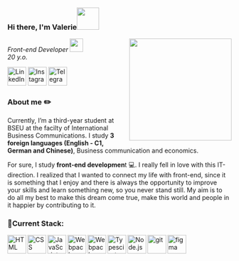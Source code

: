 ### Hi there, I'm Valerie<img src="https://media.giphy.com/media/mGcNjsfWAjY5AEZNw6/giphy.gif" width="50"></h2>
<img align='right' src="https://media.giphy.com/media/ieyl9zmCjO4b4t6qoY/giphy.gif" width="230">
<p><em>Front-end Developer <img src="https://media.giphy.com/media/fYSnHlufseco8Fh93Z/giphy.gif" width="30"></br>20 y.o.</em></p>

<a href="https://www.linkedin.com/in/%D0%B2%D0%B0%D0%BB%D0%B5%D1%80%D0%B8%D1%8F-%D0%B8%D0%B2%D0%B0%D1%88%D0%BA%D0%B5%D0%B2%D0%B8%D1%87-a19124256/" target="_blank"> <img src="https://www.redkeynetwork.org/resources/Pictures/Linkedin-01.png" alt="LinkedIn" title="LinkedIn" height='42px'/></a>
<a href="https://www.instagram.com/valeria__ivashkevich/" target="_blank"> <img src="https://telegra.ph/file/0361444e5f307c49f758b.png" alt="Instagram" title="Instagram" height='42px'/></a>
<a href="https://t.me/valerjanochka" target="_blank"> <img src="https://mir-rast.ru/wp-content/uploads/2023/11/telegram_icon.png" alt="Telegram" title="Telegram" height='42px'/></a>

### About me :pencil2:
Currently, I’m a third-year student at BSEU at the facilty of International Business Communications. I study **3 foreign languages (English - С1, German and Chinese)**, Business communication and economics. 

For sure, I study **front-end developmen**t :computer:. I really fell in love with this IT-direction. I realized that I wanted to connect my life with front-end, since it is something that I enjoy and there is always the opportunity to improve your skills and learn something new, so you never stand still. My aim is to do all my best to make this dream come true, make this world and people in it happier by contributing to it.

### 🔨Current Stack:
<img align="left" alt="HTML" height ="42px"  title="HTML" src="https://2.bp.blogspot.com/-gRcP5tUNa18/VVjaYKKafEI/AAAAAAAAEmM/TlFNdSVC7Pw/s1600/pengertian%2Bhtml%2Bfungsi%2Bhtml%2Bsejarah%2Bhtml.png">
<img align="left" alt="CSS" height ="42px"  title="CSS" src="https://umk-web.com/assets/img/css-logo-2.png">
<img align="left" alt="JavaScript" height ="42px"  title="JavaScript" src="https://upload.wikimedia.org/wikipedia/commons/thumb/9/99/Unofficial_JavaScript_logo_2.svg/320px-Unofficial_JavaScript_logo_2.svg.png">
<img align="left" alt="Webpack" height ="42px" title="Webpack" src="https://www.freedownloadlogo.com/logos/w/webpack-icon.svg">
<img align="left" alt="Webpack" height ="42px" title="SASS" src="https://user-images.githubusercontent.com/7737763/27281423-157a2abc-54ec-11e7-9830-4384d6dd410c.png">
<a href="https://www.typescriptlang.org/" target="_blank"><img align="left" alt="Typescirpt"  title="Typescript" height ="42px" src="https://raw.githubusercontent.com/rahul-jha98/github_readme_icons/main/language_and_tools/square/typescript/typescript.svg"></a>
<a href="https://nodejs.org" target="_blank"><img align="left" alt="Node.js" height ="42px"  title="node.js" src="https://raw.githubusercontent.com/rahul-jha98/github_readme_icons/main/language_and_tools/square/node/node.svg"></a>
<a href="https://git-scm.com/" target="_blank"> <img src="https://raw.githubusercontent.com/rahul-jha98/github_readme_icons/main/language_and_tools/square/git-scm/git-scm.svg" align="left" alt="git" title="git" height='42px'/> </a>
<a href="https://www.figma.com/" target="_blank"> <img src="https://raw.githubusercontent.com/rahul-jha98/github_readme_icons/main/language_and_tools/square/figma/figma.svg" alt="figma" title="figma" height='42px'/> </a>

<!--
**Valeria110/valeria110** is a ✨ _special_ ✨ repository because its `README.md` (this file) appears on your GitHub profile.

Here are some ideas to get you started:

- 🔭 I’m currently working on ...
- 🌱 I’m currently learning ...
- 👯 I’m looking to collaborate on ...
- 🤔 I’m looking for help with ...
- 💬 Ask me about ...
- 📫 How to reach me: ...
- 😄 Pronouns: ...
- ⚡ Fun fact: ...
-->
